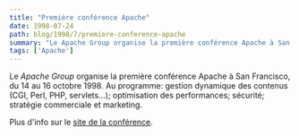 ```yaml
---
title: "Première conférence Apache"
date: 1998-07-24
path: blog/1998/7/premiere-conference-apache
summary: "Le Apache Group organise la première conférence Apache à San Francisco, du 14 au 16 octobre 1998."
tags: ['Apache']
---
```


<P>
Le <EM>Apache Group</EM> organise la première conférence Apache à San Francisco,
du 14 au 16 octobre 1998. Au programme: gestion dynamique des contenus
(CGI, Perl, PHP, servlets...); optimisation des performances; sécurité;
stratégie commerciale et marketing.
</P>

<P>
Plus d'info sur le <A HREF="http://www.apachecon.com/">site de la conférence</A>.
</P>


